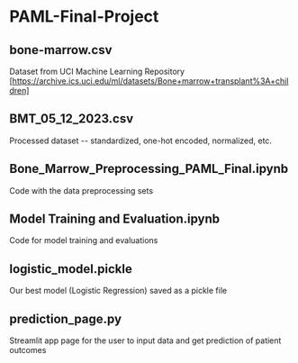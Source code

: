 # PAML-Final-Project

## bone-marrow.csv
Dataset from UCI Machine Learning Repository [https://archive.ics.uci.edu/ml/datasets/Bone+marrow+transplant%3A+children]

## BMT_05_12_2023.csv
Processed dataset -- standardized, one-hot encoded, normalized, etc.

## Bone_Marrow_Preprocessing_PAML_Final.ipynb
Code with the data preprocessing sets

## Model Training and Evaluation.ipynb
Code for model training and evaluations

## logistic_model.pickle
Our best model (Logistic Regression) saved as a pickle file

## prediction_page.py
Streamlit app page for the user to input data and get prediction of patient outcomes
